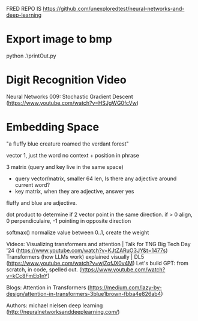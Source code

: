 FRED REPO IS
 https://github.com/unexploredtest/neural-networks-and-deep-learning

# Export image to bmp
 python .\printOut.py

# Digit Recognition Video
Neural Networks 009: Stochastic Gradient Descent (https://www.youtube.com/watch?v=HSJgWG0fcVw)


# Embedding Space

"a fluffy blue creature roamed the verdant forest"

vector 1, just the word no context + position in phrase

3 matrix (query and key live in the same space)
- query vector/matrix, smaller 64 len, Is there any adjective around current word?
- key matrix, when they are adjective, answer yes

fluffy and blue are adjective.

dot product to determine if 2 vector point in the same direction.
if > 0 align, 0 perpendiculaire, -1 pointing in opposite direction

softmax() normalize value between 0..1, create the weight

Videos:
    Visualizing transformers and attention | Talk for TNG Big Tech Day '24 (https://www.youtube.com/watch?v=KJtZARuO3JY&t=1477s)
    Transformers (how LLMs work) explained visually | DL5 (https://www.youtube.com/watch?v=wjZofJX0v4M)
    Let's build GPT: from scratch, in code, spelled out. (https://www.youtube.com/watch?v=kCc8FmEb1nY)

Blogs:
    Attention in Transformers (https://medium.com/lazy-by-design/attention-in-transformers-3blue1brown-fbba4e826ab4)


Authors:
    michael nielsen deep learning (http://neuralnetworksanddeeplearning.com/)